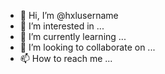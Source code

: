 - 👋 Hi, I’m @hxlusername
- 👀 I’m interested in ...
- 🌱 I’m currently learning ...
- 💞️ I’m looking to collaborate on ...
- 📫 How to reach me ...

<!---
hxlusername/hxlusername is a ✨ special ✨ repository because its `README.md` (this file) appears on your GitHub profile.
You can click the Preview link to take a look at your changes.
--->
